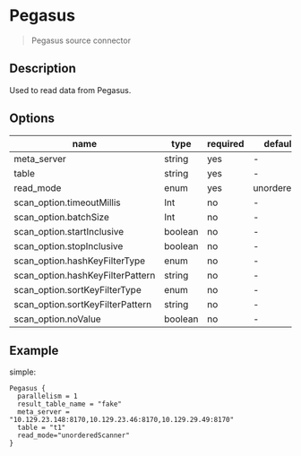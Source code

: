 # Pegasus

> Pegasus source connector

## Description

Used to read data from Pegasus.

## Options

|               name               |  type   | required |  default value   |
|----------------------------------|---------|----------|------------------|
| meta_server                      | string  | yes      | -                |
| table                            | string  | yes      | -                |
| read_mode                        | enum    | yes      | unorderedScanner |
| scan_option.timeoutMillis        | Int     | no       | -                |
| scan_option.batchSize            | Int     | no       | -                |
| scan_option.startInclusive       | boolean | no       | -                |
| scan_option.stopInclusive        | boolean | no       | -                |
| scan_option.hashKeyFilterType    | enum    | no       | -                |
| scan_option.hashKeyFilterPattern | string  | no       | -                |
| scan_option.sortKeyFilterType    | enum    | no       | -                |
| scan_option.sortKeyFilterPattern | string  | no       | -                |
| scan_option.noValue              | boolean | no       | -                |

## Example

simple:

```hocon
Pegasus {
  parallelism = 1
  result_table_name = "fake"
  meta_server = "10.129.23.148:8170,10.129.23.46:8170,10.129.29.49:8170"
  table = "t1"
  read_mode="unorderedScanner"
}
```

